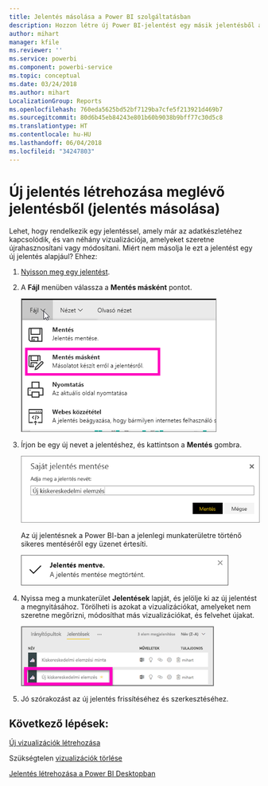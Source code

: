 ```yaml
---
title: Jelentés másolása a Power BI szolgáltatásban
description: Hozzon létre új Power BI-jelentést egy másik jelentésből a Power BI szolgáltatásban.
author: mihart
manager: kfile
ms.reviewer: ''
ms.service: powerbi
ms.component: powerbi-service
ms.topic: conceptual
ms.date: 03/24/2018
ms.author: mihart
LocalizationGroup: Reports
ms.openlocfilehash: 760eda5625bd52bf7129ba7cfe5f213921d469b7
ms.sourcegitcommit: 80d6b45eb84243e801b60b9038b9bff77c30d5c8
ms.translationtype: HT
ms.contentlocale: hu-HU
ms.lasthandoff: 06/04/2018
ms.locfileid: "34247803"
---
```

# <a name="create-a-new-report-from-an-existing-report-copy-a-report"></a>Új jelentés létrehozása meglévő jelentésből (jelentés másolása)
Lehet, hogy rendelkezik egy jelentéssel, amely már az adatkészletéhez kapcsolódik, és van néhány vizualizációja, amelyeket szeretne újrahasznosítani vagy módosítani.  Miért nem másolja le ezt a jelentést egy új jelentés alapjául?  Ehhez:

1. [Nyisson meg egy jelentést](service-report-open.md).
2. A **Fájl** menüben válassza a **Mentés másként** pontot.
   
   ![](media/power-bi-report-copy/powerbi-save-as.png)
3. Írjon be egy új nevet a jelentéshez, és kattintson a **Mentés** gombra.
   
   ![](media/power-bi-report-copy/savereport.png)
   
   Az új jelentésnek a Power BI-ban a jelenlegi munkaterületre történő sikeres mentéséről egy üzenet értesíti.
   
   ![](media/power-bi-report-copy/savesuccess1.png)
4. Nyissa meg a munkaterület **Jelentések** lapját, és jelölje ki az új jelentést a megnyitásához. Törölheti is azokat a vizualizációkat, amelyeket nem szeretne megőrizni, módosíthat más vizualizációkat, és felvehet újakat.
   
   ![](media/power-bi-report-copy/power-bi-workspace.png)
5. Jó szórakozást az új jelentés frissítéséhez és szerkesztéséhez.

## <a name="next-steps"></a>Következő lépések:
[Új vizualizációk létrehozása](power-bi-report-add-visualizations-ii.md)

Szükségtelen [vizualizációk törlése](service-delete.md)

[Jelentés létrehozása a Power BI Desktopban](desktop-report-view.md)
